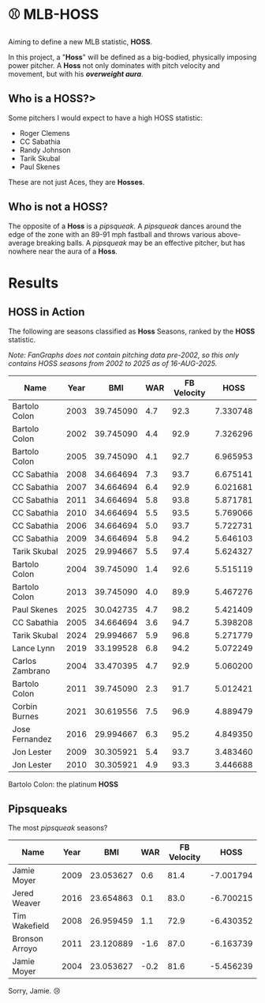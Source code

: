 # ⚾ MLB-HOSS
Aiming to define a new MLB statistic, **HOSS**.

In this project, a "**Hoss**" will be defined as a big-bodied, physically imposing power pitcher. A **Hoss** not only dominates with pitch velocity and movement, but with his **_overweight aura_**.

## Who is a HOSS?>
Some pitchers I would expect to have a high HOSS statistic:
- Roger Clemens
- CC Sabathia
- Randy Johnson
- Tarik Skubal
- Paul Skenes

These are not just Aces, they are **Hosses**.

## Who is not a HOSS?
The opposite of a **Hoss** is a *pipsqueak*. A *pipsqueak* dances around the edge of the zone with an 89-91 mph fastball and throws various above-average breaking balls. A *pipsqueak* may be an effective pitcher, but has nowhere near the aura of a **Hoss**.

# Results

## HOSS in Action

The following are seasons classified as **Hoss** Seasons, ranked by the **HOSS** statistic.

*Note: FanGraphs does not contain pitching data pre-2002, so this only contains HOSS seasons from 2002 to 2025 as of 16-AUG-2025.*


| Name            | Year | BMI       | WAR | FB Velocity | HOSS     |
| --------------- | ---- | --------- | --- | ---- | -------- |
| Bartolo Colon   | 2003 | 39.745090 | 4.7 | 92.3 | 7.330748 |
| Bartolo Colon   | 2002 | 39.745090 | 4.4 | 92.9 | 7.326296 |
| Bartolo Colon   | 2005 | 39.745090 | 4.1 | 92.7 | 6.965953 |
| CC Sabathia     | 2008 | 34.664694 | 7.3 | 93.7 | 6.675141 |
| CC Sabathia     | 2007 | 34.664694 | 6.4 | 92.9 | 6.021681 |
| CC Sabathia     | 2011 | 34.664694 | 5.8 | 93.8 | 5.871781 |
| CC Sabathia     | 2010 | 34.664694 | 5.5 | 93.5 | 5.769066 |
| CC Sabathia     | 2006 | 34.664694 | 5.0 | 93.7 | 5.722731 |
| CC Sabathia     | 2009 | 34.664694 | 5.8 | 94.2 | 5.646103 |
| Tarik Skubal    | 2025 | 29.994667 | 5.5 | 97.4 | 5.624327 |
| Bartolo Colon   | 2004 | 39.745090 | 1.4 | 92.6 | 5.515119 |
| Bartolo Colon   | 2013 | 39.745090 | 4.0 | 89.9 | 5.467276 |
| Paul Skenes     | 2025 | 30.042735 | 4.7 | 98.2 | 5.421409 |
| CC Sabathia     | 2005 | 34.664694 | 3.6 | 94.7 | 5.398208 |
| Tarik Skubal    | 2024 | 29.994667 | 5.9 | 96.8 | 5.271779 |
| Lance Lynn      | 2019 | 33.199528 | 6.8 | 94.2 | 5.072249 |
| Carlos Zambrano | 2004 | 33.470395 | 4.7 | 92.9 | 5.060200 |
| Bartolo Colon   | 2011 | 39.745090 | 2.3 | 91.7 | 5.012421 |
| Corbin Burnes   | 2021 | 30.619556 | 7.5 | 96.9 | 4.889479 |
| Jose Fernandez  | 2016 | 29.994667 | 6.3 | 95.2 | 4.849350 |
| Jon Lester      | 2009 | 30.305921 | 5.4 | 93.7 | 3.483460 |
| Jon Lester      | 2010 | 30.305921 | 4.9 | 93.3 | 3.446688 |

Bartolo Colon: the platinum **HOSS**

## Pipsqueaks 

The most *pipsqueak* seasons?

| Name           | Year | BMI       | WAR  | FB Velocity | HOSS      |
| -------------- | ---- | --------- | ---- | ---- | --------- |
| Jamie Moyer    | 2009 | 23.053627 | 0.6  | 81.4 | -7.001794 |
| Jered Weaver   | 2016 | 23.654863 | 0.1  | 83.0 | -6.700215 |
| Tim Wakefield  | 2008 | 26.959459 | 1.1  | 72.9 | -6.430352 |
| Bronson Arroyo | 2011 | 23.120889 | -1.6 | 87.0 | -6.163739 |
| Jamie Moyer    | 2004 | 23.053627 | -0.2 | 81.6 | -5.456239 |

Sorry, Jamie. 😢
